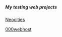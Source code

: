 <body>
<h5> My testing web projects </h5>
  <a href=”https://cristiancuesta.neocities.org/” target=”_blank”> Neocities</a>
  
  <a href=”https://lapineditacristian.000webhostapp.com/”>000webhost</a>
</body>
